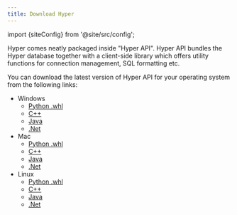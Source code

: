 ```yaml
---
title: Download Hyper
---
```


import {siteConfig} from '@site/src/config';

Hyper comes neatly packaged inside "Hyper API". Hyper API bundles the Hyper database together with a client-side library which offers utility functions for connection management, SQL formatting etc.

You can download the latest version of Hyper API for your operating system from the following links:

* Windows
   * <a href={siteConfig.download.windows_py}>Python .whl</a>
   * <a href={siteConfig.download.windows_cxx}>C++</a>
   * <a href={siteConfig.download.windows_java}>Java</a>
   * <a href={siteConfig.download.windows_dotnet}>.Net</a>
* Mac
   * <a href={siteConfig.download.macos_py}>Python .whl</a>
   * <a href={siteConfig.download.macos_cxx}>C++</a>
   * <a href={siteConfig.download.macos_java}>Java</a>
   * <a href={siteConfig.download.macos_dotnet}>.Net</a>
* Linux
   * <a href={siteConfig.download.linux_py}>Python .whl</a>
   * <a href={siteConfig.download.linux_cxx}>C++</a>
   * <a href={siteConfig.download.linux_java}>Java</a>
   * <a href={siteConfig.download.linux_dotnet}>.Net</a>
